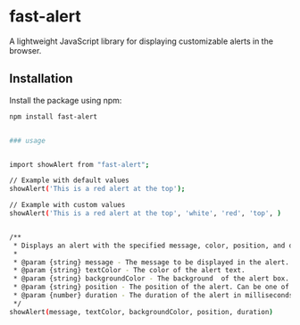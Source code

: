 # fast-alert

A lightweight JavaScript library for displaying customizable alerts in the browser.

## Installation

Install the package using npm: 

```bash
npm install fast-alert


### usage 


import showAlert from "fast-alert";

// Example with default values
showAlert('This is a red alert at the top');

// Example with custom values
showAlert('This is a red alert at the top', 'white', 'red', 'top', )


/**
 * Displays an alert with the specified message, color, position, and duration.
 *
 * @param {string} message - The message to be displayed in the alert.
 * @param {string} textColor - The color of the alert text.
 * @param {string} backgroundColor - The background  of the alert box.
 * @param {string} position - The position of the alert. Can be one of 'top', 'bottom', 'center';
 * @param {number} duration - The duration of the alert in milliseconds.
 */
showAlert(message, textColor, backgroundColor, position, duration)



